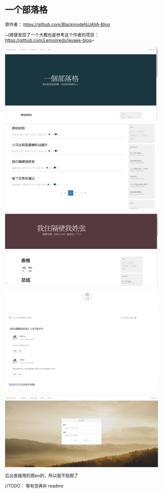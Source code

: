 # 一个部落格

原作者： https://github.com/BlackmodeN/JAVA-Blog

~(顺便发现了一个大概也是参考这个作者的项目：https://github.com/Lemonreds/javaee-blog~

![img](\readme_resource\wps1.jpg)

![img](readme_resource\wps2.jpg)

![img](readme_resource\wps3.jpg)

![img](readme_resource\wps4.jpg)

![img](readme_resource\wps5.jpg)

后台直接用的原po的，所以就不贴图了

//TODO： 等有空再补 readme
